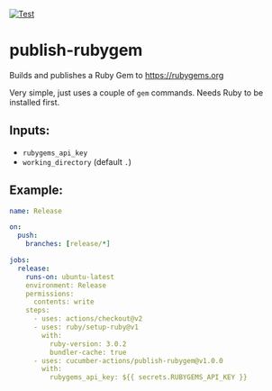 [![Test](https://github.com/cucumber-actions/publish-rubygem/actions/workflows/test.yaml/badge.svg)](https://github.com/cucumber-actions/publish-rubygem/actions/workflows/test.yaml)

# publish-rubygem

Builds and publishes a Ruby Gem to https://rubygems.org

Very simple, just uses a couple of `gem` commands. Needs Ruby to be installed first.

## Inputs:

* `rubygems_api_key`
* `working_directory` (default `.`)

## Example:

````yaml
name: Release

on:
  push:
    branches: [release/*]

jobs:
  release:
    runs-on: ubuntu-latest
    environment: Release
    permissions:
      contents: write
    steps:
      - uses: actions/checkout@v2
      - uses: ruby/setup-ruby@v1
        with:
          ruby-version: 3.0.2
          bundler-cache: true
      - uses: cucumber-actions/publish-rubygem@v1.0.0
        with:
          rubygems_api_key: ${{ secrets.RUBYGEMS_API_KEY }}
````
